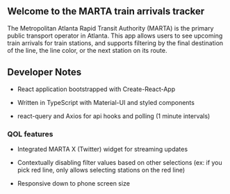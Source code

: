 ## Welcome to the MARTA train arrivals tracker

The Metropolitan Atlanta Rapid Transit Authority (MARTA) is the primary public transport operator in Atlanta. This app allows users to see upcoming train arrivals for train stations, and supports filtering by the final destination of the line, the line color, or the next station on its route.

## Developer Notes

- React application bootstrapped with Create-React-App

- Written in TypeScript with Material-UI and styled components

- react-query and Axios for api hooks and polling (1 minute intervals)

### QOL features

- Integrated MARTA X (Twitter) widget for streaming updates

- Contextually disabling filter values based on other selections (ex: if you pick red line, only allows selecting stations on the red line)

- Responsive down to phone screen size
